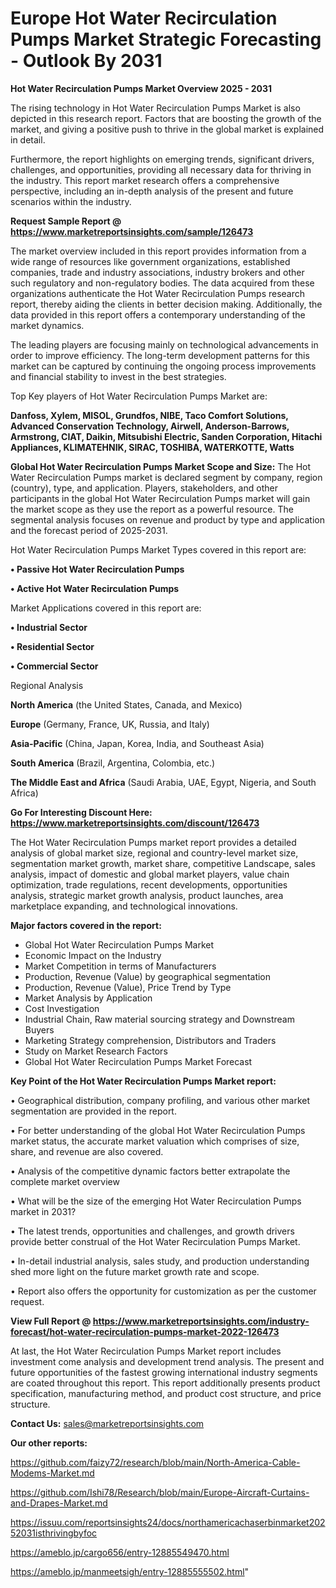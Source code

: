  # Europe Hot Water Recirculation Pumps Market Strategic Forecasting - Outlook By 2031

<Strong> Hot Water Recirculation Pumps Market Overview 2025 - 2031</strong>

The rising technology in Hot Water Recirculation Pumps Market is also depicted in this research report. Factors that are boosting the growth of the market, and giving a positive push to thrive in the global market is explained in detail.

Furthermore, the report highlights on emerging trends, significant drivers, challenges, and opportunities, providing all necessary data for thriving in the industry. This report market research offers a comprehensive perspective, including an in-depth analysis of the present and future scenarios within the industry.

<strong>Request Sample Report @ <a href=https://www.marketreportsinsights.com/sample/126473>https://www.marketreportsinsights.com/sample/126473</a></strong>

The market overview included in this report provides information from a wide range of resources like government organizations, established companies, trade and industry associations, industry brokers and other such regulatory and non-regulatory bodies. The data acquired from these organizations authenticate the Hot Water Recirculation Pumps research report, thereby aiding the clients in better decision making. Additionally, the data provided in this report offers a contemporary understanding of the market dynamics.

The leading players are focusing mainly on technological advancements in order to improve efficiency. The long-term development patterns for this market can be captured by continuing the ongoing process improvements and financial stability to invest in the best strategies.

Top Key players of Hot Water Recirculation Pumps Market are:

<strong>Danfoss, Xylem, MISOL, Grundfos, NIBE, Taco Comfort Solutions, Advanced Conservation Technology, Airwell, Anderson-Barrows, Armstrong, CIAT, Daikin, Mitsubishi Electric, Sanden Corporation, Hitachi Appliances, KLIMATEHNIK, SIRAC, TOSHIBA, WATERKOTTE, Watts</strong>

<strong><b>Global Hot Water Recirculation Pumps Market Scope and Size:</b></strong>
The Hot Water Recirculation Pumps market is declared segment by company, region (country), type, and application. Players, stakeholders, and other participants in the global Hot Water Recirculation Pumps market will gain the market scope as they use the report as a powerful resource. The segmental analysis focuses on revenue and product by type and application and the forecast period of 2025-2031.

Hot Water Recirculation Pumps Market Types covered in this report are:

<strong>• Passive Hot Water Recirculation Pumps

• Active Hot Water Recirculation Pumps</strong>

Market Applications covered in this report are:

<strong>• Industrial Sector

• Residential Sector

• Commercial Sector</strong> 

Regional Analysis

<strong>North America</strong> (the United States, Canada, and Mexico)

<strong>Europe</strong> (Germany, France, UK, Russia, and Italy)

<strong>Asia-Pacific</strong> (China, Japan, Korea, India, and Southeast Asia)

<strong>South America</strong> (Brazil, Argentina, Colombia, etc.)

<strong>The Middle East and Africa</strong> (Saudi Arabia, UAE, Egypt, Nigeria, and South Africa)

<strong>Go For Interesting Discount Here: <a href=https://www.marketreportsinsights.com/discount/126473>https://www.marketreportsinsights.com/discount/126473</a></strong>

The Hot Water Recirculation Pumps market report provides a detailed analysis of global market size, regional and country-level market size, segmentation market growth, market share, competitive Landscape, sales analysis, impact of domestic and global market players, value chain optimization, trade regulations, recent developments, opportunities analysis, strategic market growth analysis, product launches, area marketplace expanding, and technological innovations.

<strong><b>Major factors covered in the report:</b></strong>
<ul>
  <li>Global Hot Water Recirculation Pumps Market </li>
  <li>Economic Impact on the Industry</li>
  <li>Market Competition in terms of Manufacturers</li>
  <li>Production, Revenue (Value) by geographical segmentation</li>
  <li>Production, Revenue (Value), Price Trend by Type</li>
  <li>Market Analysis by Application</li>
  <li>Cost Investigation</li>
  <li>Industrial Chain, Raw material sourcing strategy and Downstream Buyers</li>
  <li>Marketing Strategy comprehension, Distributors and Traders</li>
  <li>Study on Market Research Factors</li>
  <li>Global Hot Water Recirculation Pumps Market Forecast</li>
</ul>

<strong><b>Key Point of the Hot Water Recirculation Pumps Market report:</b></strong>

• Geographical distribution, company profiling, and various other market segmentation are provided in the report.

• For better understanding of the global Hot Water Recirculation Pumps market status, the accurate market valuation which comprises of size, share, and revenue are also covered.

• Analysis of the competitive dynamic factors better extrapolate the complete market overview

• What will be the size of the emerging Hot Water Recirculation Pumps market in 2031?

• The latest trends, opportunities and challenges, and growth drivers provide better construal of the Hot Water Recirculation Pumps Market.

• In-detail industrial analysis, sales study, and production understanding shed more light on the future market growth rate and scope.

• Report also offers the opportunity for customization as per the customer request.

<strong><b>View Full Report @ <a href=https://www.marketreportsinsights.com/industry-forecast/hot-water-recirculation-pumps-market-2022-126473>https://www.marketreportsinsights.com/industry-forecast/hot-water-recirculation-pumps-market-2022-126473</a></b></strong>


At last, the Hot Water Recirculation Pumps Market report includes investment come analysis and development trend analysis. The present and future opportunities of the fastest growing international industry segments are coated throughout this report. This report additionally presents product specification, manufacturing method, and product cost structure, and price structure.

<strong>Contact Us:</strong>
sales@marketreportsinsights.com

<strong>Our other reports:</strong>

<a href=https://github.com/faizy72/research/blob/main/North-America-Cable-Modems-Market.md>https://github.com/faizy72/research/blob/main/North-America-Cable-Modems-Market.md</a>

<a href=https://github.com/Ishi78/Research/blob/main/Europe-Aircraft-Curtains-and-Drapes-Market.md>https://github.com/Ishi78/Research/blob/main/Europe-Aircraft-Curtains-and-Drapes-Market.md</a>

<a href=https://issuu.com/reportsinsights24/docs/northamericachaserbinmarket20252031isthrivingbyfoc>https://issuu.com/reportsinsights24/docs/northamericachaserbinmarket20252031isthrivingbyfoc</a>

<a href=https://ameblo.jp/cargo656/entry-12885549470.html>https://ameblo.jp/cargo656/entry-12885549470.html</a>

<a href=https://ameblo.jp/manmeetsigh/entry-12885555502.html>https://ameblo.jp/manmeetsigh/entry-12885555502.html</a>"
